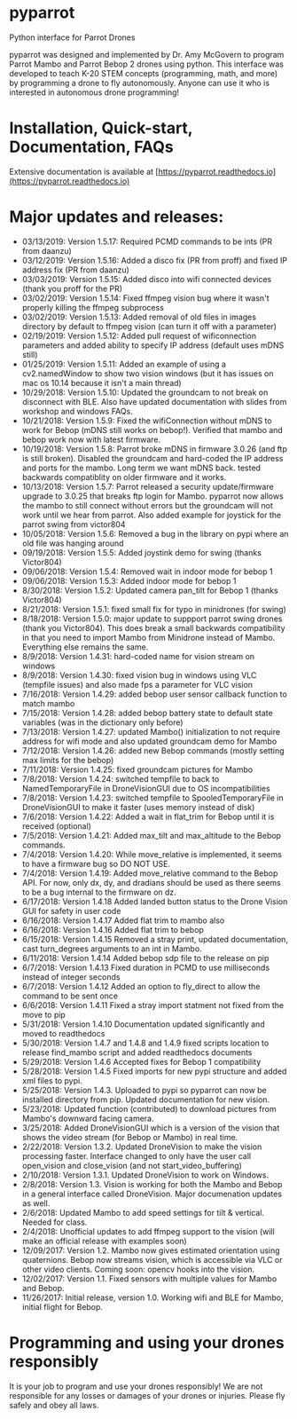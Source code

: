# pyparrot
Python interface for Parrot Drones

pyparrot was designed and implemented by Dr. Amy McGovern to program Parrot Mambo and Parrot Bebop 2
drones using python.  This interface was developed to teach K-20 STEM concepts
(programming, math, and more) by programming a drone to fly autonomously.
Anyone can use it who is interested in autonomous drone programming!

# Installation, Quick-start, Documentation, FAQs

Extensive documentation is available at [https://pyparrot.readthedocs.io](https://pyparrot.readthedocs.io)

# Major updates and releases:
* 03/13/2019: Version 1.5.17: Required PCMD commands to be ints (PR from daanzu)
* 03/12/2019: Version 1.5.16: Added a disco fix (PR from proff) and fixed IP address fix (PR from daanzu)
* 03/03/2019: Version 1.5.15: Added disco into wifi connected devices (thank you proff for the PR)
* 03/02/2019: Version 1.5.14: Fixed ffmpeg vision bug where it wasn't properly killing the ffmpeg subprocess
* 03/02/2019: Version 1.5.13: Added removal of old files in images directory by default to ffmpeg vision (can turn it off with a parameter)
* 02/19/2019: Version 1.5.12: Added pull request of wificonnection parameters and added ability to specify IP address (default uses mDNS still)
* 01/25/2019: Version 1.5.11: Added an example of using a cv2.namedWindow to show two vision windows (but it has issues on mac os 10.14 because it isn't a main thread)
* 10/29/2018: Version 1.5.10: Updated the groundcam to not break on disconnect with BLE.  Also have updated documentation with slides from workshop and windows FAQs.
* 10/21/2018: Version 1.5.9: Fixed the wifiConnection without mDNS to work for Bebop (mDNS still works on bebop!).  Verified that mambo and bebop work now with latest firmware.
* 10/19/2018: Version 1.5.8: Parrot broke mDNS in firmware 3.0.26 (and ftp is still broken).  Disabled the groundcam and hard-coded the IP address and ports for the mambo.  Long term we want mDNS back.  tested backwards compatiblity on older firmware and it works.
* 10/13/2018: Version 1.5.7: Parrot released a security update/firmware upgrade to 3.0.25 that breaks ftp login for Mambo.  pyparrot now allows the mambo to still connect without errors but the groundcam will not work until we hear from parrot.  Also added example for joystick for the parrot swing from victor804
* 10/05/2018: Version 1.5.6: Removed a bug in the library on pypi where an old file was hanging around
* 09/19/2018: Version 1.5.5: Added joystink demo for swing (thanks Victor804)
* 09/06/2018: Version 1.5.4: Removed wait in indoor mode for bebop 1
* 09/06/2018: Version 1.5.3: Added indoor mode for bebop 1
* 8/30/2018: Version 1.5.2: Updated camera pan_tilt for Bebop 1 (thanks Victor804)
* 8/21/2018: Version 1.5.1: fixed small fix for typo in minidrones (for swing)
* 8/18/2018: Version 1.5.0: major update to suppport parrot swing drones (thank you Victor804).  This does break a small backwards compatibility in that you need to import Mambo from Minidrone instead of Mambo.  Everything else remains the same.
* 8/9/2018: Version 1.4.31: hard-coded name for vision stream on windows
* 8/9/2018: Version 1.4.30: fixed vision bug in windows using VLC (tempfile issues) and also made fps a parameter for VLC vision
* 7/16/2018: Version 1.4.29: added bebop user sensor callback function to match mambo
* 7/15/2018: Version 1.4.28: added bebop battery state to default state variables (was in the dictionary only before)
* 7/13/2018: Version 1.4.27: updated Mambo() initialization to not require address for wifi mode and also updated groundcam demo for Mambo
* 7/12/2018: Version 1.4.26: added new Bebop commands (mostly setting max limits for the bebop)
* 7/11/2018: Version 1.4.25: fixed groundcam pictures for Mambo
* 7/8/2018: Version 1.4.24: switched tempfile to back to NamedTemporaryFile in DroneVisionGUI due to OS incompatibilities
* 7/8/2018: Version 1.4.23: switched tempfile to SpooledTemporaryFile in DroneVisionGUI to make it faster (uses memory instead of disk)
* 7/6/2018: Version 1.4.22: Added a wait in flat_trim for Bebop until it is received (optional)
* 7/5/2018: Version 1.4.21: Added max_tilt and max_altitude to the Bebop commands.
* 7/4/2018: Version 1.4.20: While move_relative is implemented, it seems to have a firmware bug so DO NOT USE.
* 7/4/2018: Version 1.4.19: Added move_relative command to the Bebop API.  For now, only dx, dy, and dradians should be used as there seems to be a bug internal to the firmware on dz.
* 6/17/2018: Version 1.4.18 Added landed button status to the Drone Vision GUI for safety in user code
* 6/16/2018: Version 1.4.17 Added flat trim to mambo also
* 6/16/2018: Version 1.4.16 Added flat trim to bebop
* 6/15/2018: Version 1.4.15 Removed a stray print, updated documentation, cast turn_degrees arguments to an int in Mambo.
* 6/11/2018: Version 1.4.14 Added bebop sdp file to the release on pip
* 6/7/2018: Version 1.4.13 Fixed duration in PCMD to use milliseconds instead of integer seconds
* 6/7/2018: Version 1.4.12 Added an option to fly_direct to allow the command to be sent once
* 6/6/2018: Version 1.4.11 Fixed a stray import statment not fixed from the move to pip
* 5/31/2018: Version 1.4.10 Documentation updated significantly and moved to readthedocs
* 5/30/2018: Version 1.4.7 and 1.4.8 and 1.4.9 fixed scripts location to release find_mambo script and added readthedocs documents
* 5/29/2018: Version 1.4.6 Accepted fixes for Bebop 1 compatibility
* 5/28/2018: Version 1.4.5 Fixed imports for new pypi structure and added xml files to pypi.
* 5/25/2018: Version 1.4.3. Uploaded to pypi so pyparrot can now be installed directory from pip.  Updated documentation for new vision.
* 5/23/2018: Updated function (contributed) to download pictures from Mambo's downward facing camera. 
* 3/25/2018: Added DroneVisionGUI which is a version of the vision that shows the video stream (for Bebop or Mambo) in real time.
* 2/22/2018: Version 1.3.2.  Updated DroneVision to make the vision processing faster.  Interface changed to only have the user call open_vision and close_vision (and not start_video_buffering)
* 2/10/2018: Version 1.3.1. Updated DroneVision to work on Windows.
* 2/8/2018: Version 1.3. Vision is working for both the Mambo and Bebop in a general interface called DroneVision.  Major documenation updates as well.
* 2/6/2018: Updated Mambo to add speed settings for tilt & vertical.  Needed for class.
* 2/4/2018: Unofficial updates to add ffmpeg support to the vision (will make an official release with examples soon)
* 12/09/2017: Version 1.2.  Mambo now gives estimated orientation using quaternions.  Bebop now streams vision, which is accessible via VLC or other video clients.  Coming soon: opencv hooks into the vision.  
* 12/02/2017: Version 1.1.  Fixed sensors with multiple values for Mambo and Bebop.
* 11/26/2017: Initial release, version 1.0.  Working wifi and BLE for Mambo, initial flight for Bebop.

# Programming and using your drones responsibly

It is your job to program and use your drones responsibly!  We are not responsible for any losses or damages of your drones or injuries.  Please fly safely and obey all laws.

